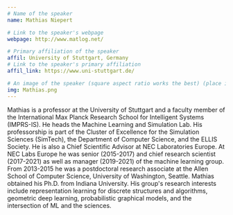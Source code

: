 ```yaml
---
# Name of the speaker
name: Mathias Niepert

# Link to the speaker's webpage
webpage: http://www.matlog.net/

# Primary affiliation of the speaker
affil: University of Stuttgart, Germany
# Link to the speaker's primary affiliation
affil_link: https://www.uni-stuttgart.de/

# An image of the speaker (square aspect ratio works the best) (place in the `assets/img/speakers` directory)
img: Mathias.png
---
```


<!-- Whatever you write below will show up as the speaker's bio -->

Mathias is a professor at the University of Stuttgart and a faculty member of the International Max Planck Research School for Intelligent Systems (IMPRS-IS). He heads the Machine Learning and Simulation Lab. His professorship is part of the Cluster of Excellence for the Simulation Sciences (SimTech), the Department of Computer Science, and the ELLIS Society. He is also a Chief Scientific Advisor at NEC Laboratories Europe. At NEC Labs Europe he was senior (2015-2017) and chief research scientist (2017-2021) as well as manager (2019-2021) of the machine learning group. From 2013-2015 he was a postdoctoral research associate at the Allen School of Computer Science, University of Washington, Seattle. Mathias obtained his Ph.D. from Indiana University. His group's research interests include representation learning for discrete structures and algorithms, geometric deep learning, probabilistic graphical models, and the intersection of ML and the sciences.
